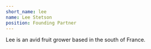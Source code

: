 ```yaml
---
short_name: lee
name: Lee Stetson
position: Founding Partner
---
```

Lee is an avid fruit grower based in the south of France.